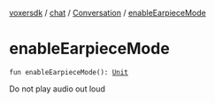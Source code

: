 [voxersdk](../../index.md) / [chat](../index.md) / [Conversation](index.md) / [enableEarpieceMode](./enable-earpiece-mode.md)

# enableEarpieceMode

`fun enableEarpieceMode(): `[`Unit`](https://kotlinlang.org/api/latest/jvm/stdlib/kotlin/-unit/index.html)

Do not play audio out loud

